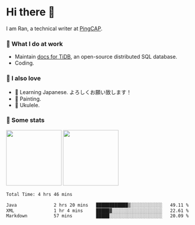 # Hi there 👋

I am Ran, a technical writer at [PingCAP](https://pingcap.com/).

### 📝 What I do at work

- Maintain [docs for TiDB](https://github.com/pingcap/docs), an open-source distributed SQL database.
- Coding.

### 🤠 I also love

- 💬 Learning Japanese. よろしくお願い致します！
- 🎨 Painting.
- 🎵 Ukulele.

### 🥳 Some stats

<p>
<img src="https://api.vaunt.dev/v1/github/entities/ran-huang/contributions?format=svg" height="150" />
<img src="https://api.vaunt.dev/v1/github/entities/ran-huang/achievements?format=svg&limit=3" height="150" />
</p>

<!--START_SECTION:waka-->

```txt
Total Time: 4 hrs 46 mins

Java              2 hrs 20 mins   ████████████▒░░░░░░░░░░░░   49.11 %
XML               1 hr 4 mins     █████▓░░░░░░░░░░░░░░░░░░░   22.61 %
Markdown          57 mins         █████░░░░░░░░░░░░░░░░░░░░   20.09 %
```

<!--END_SECTION:waka-->
